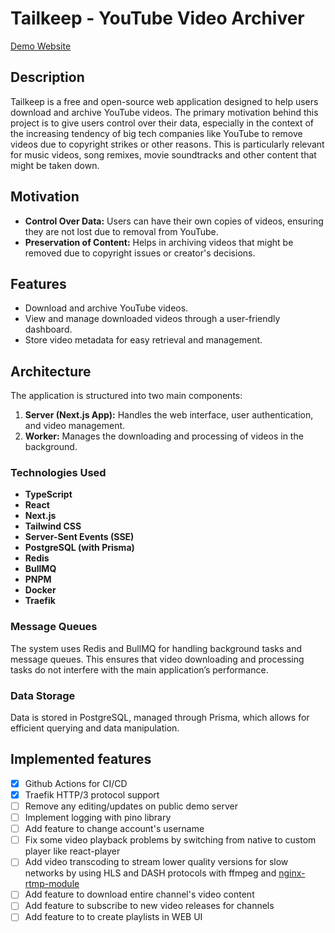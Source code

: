 # Tailkeep - YouTube Video Archiver

[Demo Website](https://demo.tailkeep.org/)

## Description

Tailkeep is a free and open-source web application designed to help users download and archive YouTube videos. The primary motivation behind this project is to give users control over their data, especially in the context of the increasing tendency of big tech companies like YouTube to remove videos due to copyright strikes or other reasons. This is particularly relevant for music videos, song remixes, movie soundtracks and other content that might be taken down.

## Motivation

- **Control Over Data:** Users can have their own copies of videos, ensuring they are not lost due to removal from YouTube.
- **Preservation of Content:** Helps in archiving videos that might be removed due to copyright issues or creator's decisions.

## Features

- Download and archive YouTube videos.
- View and manage downloaded videos through a user-friendly dashboard.
- Store video metadata for easy retrieval and management.

## Architecture

The application is structured into two main components:

1. **Server (Next.js App):** Handles the web interface, user authentication, and video management.
2. **Worker:** Manages the downloading and processing of videos in the background.

### Technologies Used

- **TypeScript**
- **React**
- **Next.js**
- **Tailwind CSS**
- **Server-Sent Events (SSE)**
- **PostgreSQL (with Prisma)**
- **Redis**
- **BullMQ**
- **PNPM**
- **Docker**
- **Traefik**

### Message Queues

The system uses Redis and BullMQ for handling background tasks and message queues. This ensures that video downloading and processing tasks do not interfere with the main application’s performance.

### Data Storage

Data is stored in PostgreSQL, managed through Prisma, which allows for efficient querying and data manipulation.

## Implemented features

- [x] Github Actions for CI/CD
- [x] Traefik HTTP/3 protocol support
- [ ] Remove any editing/updates on public demo server
- [ ] Implement logging with pino library
- [ ] Add feature to change account's username
- [ ] Fix some video playback problems by switching from native to custom player like react-player
- [ ] Add video transcoding to stream lower quality versions for slow networks by using HLS and DASH protocols with ffmpeg and [nginx-rtmp-module](https://github.com/arut/nginx-rtmp-module)
- [ ] Add feature to download entire channel's video content
- [ ] Add feature to subscribe to new video releases for channels
- [ ] Add feature to to create playlists in WEB UI
